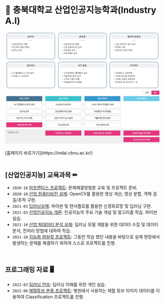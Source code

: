 # **🏫 충북대학교 산업인공지능학과(Industry A.I)**

<p>
<img src="./images/subject1.JPG">
<img src="./images/subject2.JPG">
</p>
[홈페이지 바로가기](https://indai.cbnu.ac.kr/)
<br/>
<br/>


## [산업인공지능] 교육과목 ✏

- `2020-10` [어프렌티스 프로젝트](https://github.com/style8903/industrial-AI/tree/master/Subjects/어프렌티스-프로젝트): 문제해결방법론 교육 및 프로젝트 준비.
- `2020-10` [산업 컴퓨터비전 실제](https://github.com/style8903/industrial-AI/tree/master/Subjects/산업-컴퓨터비전-실제): OpenCV를 활용한 영상 개선, 영상 분할, 객체 검출/추적 구현.
- `2021-03` [딥러닝실제](https://github.com/style8903/industrial-AI/tree/master/Subjects/딥러닝실제): 파이썬 및 텐서플로를 활용한 신경회로망 및 딥러닝 구현.
- `2021-03` [산업인공지능 개론](https://github.com/style8903/industrial-AI/tree/master/Subjects/산업인공지능-개론): 인공지능의 주요 기술 개념 및 알고리즘 학습. 파이썬 실습.
- `2021-10` [산업 빅데이터 분석 실제](https://github.com/style8903/industrial-AI/tree/master/Subjects/산업-빅데이터-분석-실제): 딥러닝 모델 개발을 위한 데이터 수집 및 데이터 분석, 전처리 방법에 대하여 학습.
- `2021-10` [지능화 파일럿 프로젝트](https://github.com/style8903/industrial-AI/tree/master/Subjects/지능화-파일럿-프로젝트): 그동안 학습 했던 내용을 바탕으로 실제 현장에서 발생하는 문제를 해결하기 위하여 스스로 프로젝트를 진행.

<br/>


## 프로그래밍 자료 🖥

- `2022-03` [딥러닝 연습](https://github.com/style8903/industrial-AI/tree/master/Projects/Deeplearning-Practice): 딥러닝 이해를 위한 개인 실습.
- `2022-06` [채혈튜브 분류 프로젝트](https://github.com/style8903/industrial-AI/tree/master/Projects/Blood-Tube-Classification): 병원에서 사용하는 채혈 튜브 이미지 데이터를 이용하여 Classification 프로젝트를 진행.



